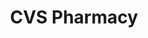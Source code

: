---
title: "CVS Pharmacy"
url: /north-las-vegas/cvs-pharmacy-east-lake-mead-boulevard/
shop: chemist
---
